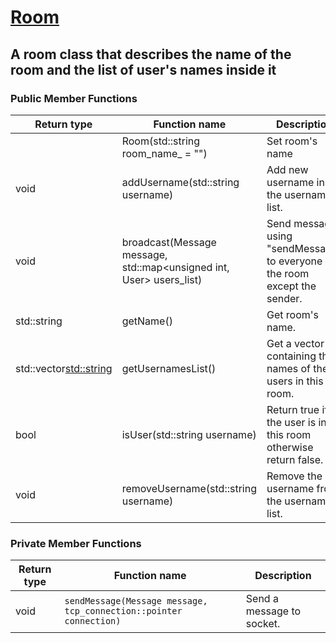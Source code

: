 # [Room](https://github.com/DangeL187/DCSL/blob/main/include/Server/Room.h)
## A room class that describes the name of the room and the list of user's names inside it

### Public Member Functions
| Return type | Function name | Description |
| ----------- | ------------- | ----------- |
| | Room(std::string room_name_ = "") | Set room's name |
| void | addUsername(std::string username) | Add new username in the usernames list. |
| void | broadcast(Message message, std::map<unsigned int, User>  users_list) | Send message using "sendMessage" to everyone in the room except the sender. |
| std::string | getName() | Get room's name. |
| std::vector<std::string> | getUsernamesList() | Get a vector containing the names of the users in this room. |
| bool | isUser(std::string username) | Return true if the user is in this room otherwise return false. |
| void | removeUsername(std::string username) | Remove the username from the usernames list. |

### Private Member Functions
| Return type | Function name | Description |
| ----------- | ------------- | ----------- |
| void | `sendMessage(Message message, tcp_connection::pointer connection)` | Send a message to socket. |
